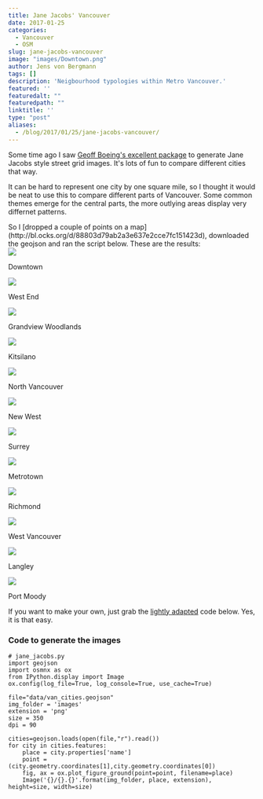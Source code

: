 ```yaml
---
title: Jane Jacobs' Vancouver
date: 2017-01-25
categories:
  - Vancouver
  - OSM
slug: jane-jacobs-vancouver
image: "images/Downtown.png"
author: Jens von Bergmann
tags: []
description: 'Neigbourhood typologies within Metro Vancouver.'
featured: ''
featuredalt: ""
featuredpath: ""
linktitle: ''
type: "post"
aliases:
  - /blog/2017/01/25/jane-jacobs-vancouver/
---
```






Some time ago I saw [Geoff Boeing's excellent package](https://twitter.com/gboeing/status/816331801266262017)
to generate Jane Jacobs style street grid images. It's lots of fun to compare different cities that way.

It can be hard to represent one city by one square mile, so I thought it would be neat to use this
to compare different parts of Vancouver. Some common themes emerge for the central parts,
the more outlying areas display very differnet patterns.

<!-- more -->
<link rel="stylesheet" href="/css/custom.css">
So I [dropped a couple of points on a map](http://bl.ocks.org/d/88803d79ab2a3e637e2cce7fc151423d), downloaded
the geojson and ran the script below. These are the results:

<div class="jacobs"><img src="images/Downtown.png" ><p>Downtown</p></div>
<div class="jacobs"><img src="images/West End.png" ><p>West End</p></div>
<div class="jacobs"><img src="images/Grandview Woodlands.png" ><p>Grandview Woodlands</p></div>
<div class="jacobs"><img src="images/Kitsilano.png" ><p>Kitsilano</p></div>
<div class="jacobs"><img src="images/North Vancouver.png" ><p>North Vancouver</p></div>
<div class="jacobs"><img src="images/New West.png" ><p>New West</p></div>
<div class="jacobs"><img src="images/Surrey.png" ><p>Surrey</p></div>
<div class="jacobs"><img src="images/Metrotown.png" ><p>Metrotown</p></div>
<div class="jacobs"><img src="images/Richmond.png" ><p>Richmond</p></div>
<div class="jacobs"><img src="images/West Vancouver.png" ><p>West Vancouver</p></div>
<div class="jacobs"><img src="images/Langley.png" ><p>Langley</p></div>
<div class="jacobs"><img src="images/Port Moody.png" ><p>Port Moody</p></div>


If you want to make your own, just grab the [lightly adapted](https://github.com/gboeing/osmnx/blob/master/examples/09-example-figure-ground.ipynb) code below.
Yes, it is that easy.

### Code to generate the images

    # jane_jacobs.py
    import geojson
    import osmnx as ox
    from IPython.display import Image
    ox.config(log_file=True, log_console=True, use_cache=True)

    file="data/van_cities.geojson"
    img_folder = 'images'
    extension = 'png'
    size = 350
    dpi = 90

    cities=geojson.loads(open(file,"r").read())
    for city in cities.features:
        place = city.properties['name']
        point = (city.geometry.coordinates[1],city.geometry.coordinates[0])
        fig, ax = ox.plot_figure_ground(point=point, filename=place)
        Image('{}/{}.{}'.format(img_folder, place, extension), height=size, width=size)
